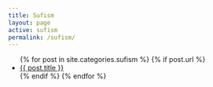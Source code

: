 ```yaml
---
title: Sufism
layout: page
active: sufism
permalink: /sufism/
---
```


<article class="post">
<ul class="posts">
  {% for post in site.categories.sufism %}
    {% if post.url %}
    <li>
    <a href="{{ post.url }}">{{ post.title }}</a>
    </li>
    {% endif %}
  {% endfor %}
</ul>
</article>
